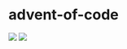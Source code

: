 # advent-of-code

![](https://img.shields.io/badge/stars%20⭐-24-yellow)
![](https://img.shields.io/badge/days%20completed-12-red)
